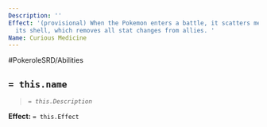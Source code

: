 ```yaml
---
Description: ''
Effect: '(provisional) When the Pokemon enters a battle, it scatters medicine from
  its shell, which removes all stat changes from allies. '
Name: Curious Medicine
---
```


#PokeroleSRD/Abilities

## `= this.name`

> *`= this.Description`*

**Effect:** `= this.Effect`